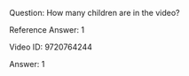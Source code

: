 Question: How many children are in the video?

Reference Answer: 1

Video ID: 9720764244

Answer: 1

